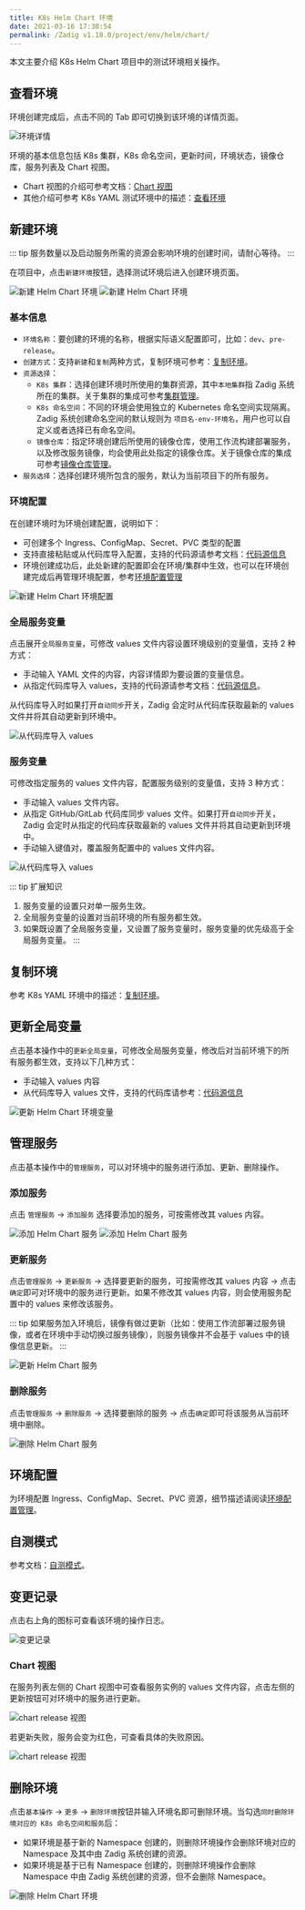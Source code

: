 ```yaml
---
title: K8s Helm Chart 环境
date: 2021-03-16 17:38:54
permalink: /Zadig v1.18.0/project/env/helm/chart/
---
```


本文主要介绍 K8s Helm Chart 项目中的测试环境相关操作。

## 查看环境

环境创建完成后，点击不同的 Tab 即可切换到该环境的详情页面。

![环境详情](../_images/show_helm_test_env.png)

环境的基本信息包括 K8s 集群，K8s 命名空间，更新时间，环境状态，镜像仓库，服务列表及  Chart 视图。

- Chart 视图的介绍可参考文档：[Chart 视图](#chart-视图)
- 其他介绍可参考 K8s YAML 测试环境中的描述：[查看环境](/Zadig%20v1.18.0/project/env/k8s/#查看环境)

## 新建环境

::: tip
服务数量以及启动服务所需的资源会影响环境的创建时间，请耐心等待。
:::

在项目中，点击`新建环境`按钮，选择测试环境后进入创建环境页面。

![新建 Helm Chart 环境](../_images/create_helm_chart_env_1.png)
![新建 Helm Chart 环境](../_images/create_helm_chart_env_2.png)

### 基本信息

- `环境名称`：要创建的环境的名称，根据实际语义配置即可，比如：`dev`、`pre-release`。
- `创建方式`：支持`新建`和`复制`两种方式，复制环境可参考：[复制环境](#复制环境)。
- `资源选择`：
	- `K8s 集群`：选择创建环境时所使用的集群资源，其中`本地集群`指 Zadig 系统所在的集群。关于集群的集成可参考[集群管理](/Zadig%20v1.18.0/pages/cluster_manage/)。
	- `K8s 命名空间`：不同的环境会使用独立的 Kubernetes 命名空间实现隔离。Zadig 系统创建命名空间的默认规则为 `项目名-env-环境名`，用户也可以自定义或者选择已有命名空间。
	- `镜像仓库`：指定环境创建后所使用的镜像仓库，使用工作流构建部署服务，以及修改服务镜像，均会使用此处指定的镜像仓库。关于镜像仓库的集成可参考[镜像仓库管理](/Zadig%20v1.18.0/settings/image-registry/#添加镜像仓库)。
- `服务选择`：选择创建环境所包含的服务，默认为当前项目下的所有服务。

### 环境配置

在创建环境时为环境创建配置，说明如下：

- 可创建多个 Ingress、ConfigMap、Secret、PVC 类型的配置
- 支持直接粘贴或从代码库导入配置，支持的代码源请参考文档：[代码源信息](/Zadig%20v1.18.0/settings/codehost/overview/#功能兼容列表)
- 环境创建成功后，此处新建的配置即会在环境/集群中生效，也可以在环境创建完成后再管理环境配置，参考[环境配置管理](/Zadig%20v1.18.0/project/env/k8s/#环境配置管理)

![新建 Helm Chart 环境配置](../_images/add_k8s_helm_chart_env_config.png)

### 全局服务变量
点击展开`全局服务变量`，可修改 values 文件内容设置环境级别的变量值，支持 2 种方式：

- 手动输入 YAML 文件的内容，内容详情即为要设置的变量信息。
- 从指定代码库导入 values，支持的代码源请参考文档：[代码源信息](/Zadig%20v1.18.0/settings/codehost/overview/#功能兼容列表)。

从代码库导入时如果打开`自动同步`开关，Zadig 会定时从代码库获取最新的 values 文件并将其自动更新到环境中。

![从代码库导入 values](../_images/auto_sync_helm_chart_values_1.png)

### 服务变量

可修改指定服务的 values 文件内容，配置服务级别的变量值，支持 3 种方式：
- 手动输入 values 文件内容。
- 从指定 GitHub/GitLab 代码库同步 values 文件。如果打开`自动同步`开关，Zadig 会定时从指定的代码库获取最新的 values 文件并将其自动更新到环境中。
- 手动输入键值对，覆盖服务配置中的 values 文件内容。

![从代码库导入 values](../_images/auto_sync_helm_chart_values.png)

::: tip 扩展知识
1. 服务变量的设置只对单一服务生效。
2. 全局服务变量的设置对当前环境的所有服务都生效。
2. 如果既设置了全局服务变量，又设置了服务变量时，服务变量的优先级高于全局服务变量。
:::

## 复制环境

参考 K8s YAML 环境中的描述：[复制环境](/Zadig%20v1.18.0/project/env/k8s/#复制环境)。

## 更新全局变量
点击基本操作中的`更新全局变量`，可修改全局服务变量，修改后对当前环境下的所有服务都生效，支持以下几种方式：

- 手动输入 values 内容
- 从代码库导入 values 文件，支持的代码库请参考：[代码源信息](/Zadig%20v1.18.0/settings/codehost/overview/#功能兼容列表)

![更新 Helm Chart 环境变量](../_images/update_helm_env_var.png)

## 管理服务
点击基本操作中的`管理服务`，可以对环境中的服务进行添加、更新、删除操作。

### 添加服务

点击 `管理服务` -> `添加服务` 选择要添加的服务，可按需修改其 values 内容。

![添加 Helm Chart 服务](../_images/add_helm_chart_service_01.png)
![添加 Helm Chart 服务](../_images/add_helm_chart_service_02.png)

### 更新服务

点击`管理服务` -> `更新服务` -> 选择要更新的服务，可按需修改其 values 内容 -> 点击`确定`即可对环境中的服务进行更新。如果不修改其 values 内容，则会使用服务配置中的 values 来修改该服务。

::: tip
如果服务加入环境后，镜像有做过更新（比如：使用工作流部署过服务镜像，或者在环境中手动切换过服务镜像），则服务镜像并不会基于 values 中的镜像信息更新。
:::

![更新 Helm Chart 服务](../_images/update_helm_chart_service.png)

### 删除服务

点击`管理服务` -> `删除服务` -> 选择要删除的服务 -> 点击`确定`即可将该服务从当前环境中删除。

![删除 Helm Chart 服务](../_images/delete_helm_chart_service.png)

## 环境配置

为环境配置 Ingress、ConfigMap、Secret、PVC 资源，细节描述请阅读[环境配置管理](/Zadig%20v1.18.0/project/env/k8s/#环境配置管理)。

## 自测模式

参考文档：[自测模式](/Zadig%20v1.18.0/project/env/k8s/#自测模式)。

## 变更记录
点击右上角的图标可查看该环境的操作日志。

![变更记录](../_images/env_oplog_helm_chart.png)

### Chart 视图

在服务列表左侧的 Chart 视图中可查看服务实例的 values 文件内容，点击左侧的更新按钮可对环境中的服务进行更新。

![chart release 视图](../_images/chart_release_view.png)

若更新失败，服务会变为红色，可查看具体的失败原因。

![chart release 视图](../_images/chart_release_view_error_msg.png)

## 删除环境
点击`基本操作` -> `更多` -> `删除环境`按钮并输入环境名即可删除环境。当勾选`同时删除环境对应的 K8s 命名空间和服务`后：

- 如果环境是基于新的 Namespace 创建的，则删除环境操作会删除环境对应的 Namespace 及其中由 Zadig 系统创建的资源。
- 如果环境是基于已有 Namespace 创建的，则删除环境操作会删除 Namespace 中由 Zadig 系统创建的资源，但不会删除 Namespace。

![删除 Helm Chart 环境](../_images/helm_chart_env_deleteble.png)
